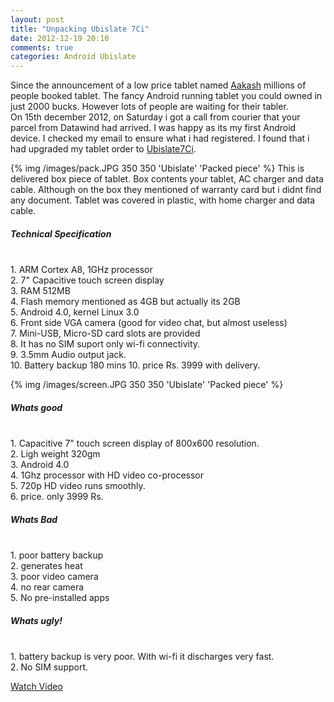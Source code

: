 ```yaml
---
layout: post
title: "Unpacking Ubislate 7Ci"
date: 2012-12-19 20:10
comments: true
categories: Android Ubislate
---
```


Since the announcement of a low price tablet named <a href="http://www.ubislate.com/aakash/index.html">Aakash</a> millions of people booked tablet. The fancy Android running tablet you could owned in just 2000 bucks. However lots of people are waiting for their tabler. </br>On 15th december 2012, on Saturday i got a call from courier that your parcel from Datawind had arrived. <!--more-->
I was happy as its my first Android device. I checked my email to ensure what i had registered. I found that i had upgraded my tablet order to <a href="http://www.ubislate.com/ubislate/index.html">Ubislate7Ci</a>. </br>

{% img  /images/pack.JPG 350 350 'Ubislate' 'Packed piece' %} This is delivered box piece of tablet. Box contents your tablet, AC charger and data cable. Although on the box they mentioned of warranty card but i didnt find any document. Tablet was covered in plastic, with home charger and data cable.
<h5>Technical Specification</h5></br>
1. ARM Cortex A8, 1GHz processor</br>
2. 7" Capacitive touch screen display</br>
3. RAM 512MB</br>
4. Flash memory mentioned as 4GB but actually its 2GB</br>
5. Android 4.0, kernel Linux 3.0</br>
6. Front side VGA camera (good for video chat, but almost useless)</br>
7. Mini-USB, Micro-SD card slots are provided</br>
8. It has no SIM suport only wi-fi connectivity.</br>
9. 3.5mm Audio output jack.</br>
10. Battery backup 180 mins
10. price Rs. 3999 with delivery.

{% img  /images/screen.JPG 350 350 'Ubislate' 'Packed piece' %}

<h5>Whats good</h5></br>
1. Capacitive 7" touch screen display of 800x600 resolution. </br>
2. Ligh weight 320gm</br>
3. Android 4.0 </br>
4. 1Ghz processor with HD video co-processor</br>
5. 720p HD video runs smoothly.</br>
6. price. only 3999 Rs.

<h5>Whats Bad</h5></br>
1. poor battery backup</br>
2. generates heat</br>
3. poor video camera</br>
4. no rear camera</br>
5. No pre-installed apps</br>

<h5>Whats ugly!</h5></br>
1. battery backup is very poor. With wi-fi it discharges very fast.</br>
2. No SIM support.</br>


<a href="http://www.youtube.com/watch?v=ThG1g5e_yPc&feature=youtu.be">Watch Video</a>
